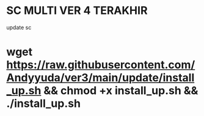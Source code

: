# SC MULTI VER 4 TERAKHIR
update sc
# wget https://raw.githubusercontent.com/Andyyuda/ver3/main/update/install_up.sh && chmod +x install_up.sh && ./install_up.sh
